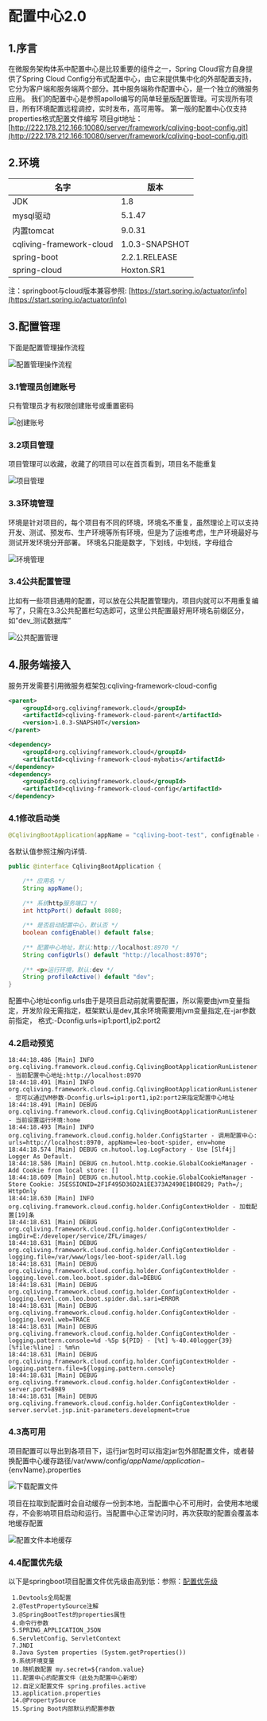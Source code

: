 # 配置中心2.0
## 1.序言
在微服务架构体系中配置中心是比较重要的组件之一，Spring Cloud官方自身提供了Spring Cloud Config分布式配置中心，由它来提供集中化的外部配置支持，它分为客户端和服务端两个部分。其中服务端称作配置中心，是一个独立的微服务应用。
我们的配置中心是参照apollo编写的简单轻量版配置管理。可实现所有项目，所有环境配置远程调控，实时发布，高可用等。
第一版的配置中心仅支持properties格式配置文件编写
项目git地址：[http://222.178.212.166:10080/server/framework/cqliving-boot-config.git](http://222.178.212.166:10080/server/framework/cqliving-boot-config.git)
## 2.环境

| **名字**           | **版本** |
| ------------------------ | -------------- |
| JDK                      | 1.8            |
| mysql驱动                | 5.1.47         |
| 内置tomcat               | 9.0.31         |
| cqliving-framework-cloud | 1.0.3-SNAPSHOT |
| spring-boot              | 2.2.1.RELEASE  |
| spring-cloud             | Hoxton.SR1     |

注：springboot与cloud版本兼容参照: [https://start.spring.io/actuator/info](https://start.spring.io/actuator/info)


## 3.配置管理
下面是配置管理操作流程

![配置管理操作流程](md/1.png)

### 3.1管理员创建账号
只有管理员才有权限创建账号或重置密码

![创建账号](md/2.png)

### 3.2项目管理
项目管理可以收藏，收藏了的项目可以在首页看到，项目名不能重复

![项目管理](md/3.png)

### 3.3环境管理
环境是针对项目的，每个项目有不同的环境，环境名不重复，虽然理论上可以支持开发、测试、预发布、生产环境等所有环境，但是为了运维考虑，生产环境最好与测试开发环境分开部署。
环境名只能是数字，下划线，中划线，字母组合

![环境管理](md/4.png)

### 3.4公共配置管理
比如有一些项目通用的配置，可以放在公共配置管理内，项目内就可以不用重复编写了，只需在3.3公共配置栏勾选即可，这里公共配置最好用环境名前缀区分，如”dev_测试数据库”

![公共配置管理](md/5.png)

## 4.服务端接入
服务开发需要引用微服务框架包:cqliving-framework-cloud-config

```xml
<parent>
    <groupId>org.cqlivingframework.cloud</groupId>
    <artifactId>cqliving-framework-cloud-parent</artifactId>
    <version>1.0.3-SNAPSHOT</version>
</parent>

<dependency>
    <groupId>org.cqlivingframework.cloud</groupId>
    <artifactId>cqliving-framework-cloud-mybatis</artifactId>
</dependency>
<dependency>
    <groupId>org.cqlivingframework.cloud</groupId>
    <artifactId>cqliving-framework-cloud-config</artifactId>
</dependency>
```

### 4.1修改启动类

```java
@CqlivingBootApplication(appName = "cqliving-boot-test", configEnable = true, httpPort = 8081, profileActive = "test")
```
各默认值参照注解内详情.

```java
public @interface CqlivingBootApplication {

    /** 应用名 */
    String appName();
    
    /** 系统http服务端口 */
    int httpPort() default 8080;
    
    /** 是否启动配置中心，默认否 */
    boolean configEnable() default false;
    
    /** 配置中心地址，默认:http://localhost:8970 */
    String configUrls() default "http://localhost:8970";
    
    /** <p>运行环境，默认:dev */
    String profileActive() default "dev";
}
```

配置中心地址config.urls由于是项目启动前就需要配置，所以需要由jvm变量指定，开发阶段无需指定，框架默认是dev,其余环境需要用jvm变量指定,在-jar参数前指定，
格式:-Dconfig.urls=ip1:port1,ip2:port2


### 4.2启动预览

```
18:44:18.486 [Main] INFO org.cqliving.framework.cloud.config.CqlivingBootApplicationRunListener - 当前配置中心地址:http://localhost:8970
18:44:18.491 [Main] INFO org.cqliving.framework.cloud.config.CqlivingBootApplicationRunListener - 您可以通过VM参数-Dconfig.urls=ip1:port1,ip2:port2来指定配置中心地址
18:44:18.491 [Main] DEBUG org.cqliving.framework.cloud.config.CqlivingBootApplicationRunListener - 当前设置运行环境:home
18:44:18.493 [Main] INFO org.cqliving.framework.cloud.config.holder.ConfigStarter - 调用配置中心: urls=http://localhost:8970, appName=leo-boot-spider, env=home
18:44:18.574 [Main] DEBUG cn.hutool.log.LogFactory - Use [Slf4j] Logger As Default.
18:44:18.586 [Main] DEBUG cn.hutool.http.cookie.GlobalCookieManager - Add Cookie from local store: []
18:44:18.609 [Main] DEBUG cn.hutool.http.cookie.GlobalCookieManager - Store Cookie: JSESSIONID=2F1F495D36D2A1EE373A2490E1B0D829; Path=/; HttpOnly
18:44:18.630 [Main] INFO org.cqliving.framework.cloud.config.holder.ConfigContextHolder - 加载配置[19]条
18:44:18.631 [Main] DEBUG org.cqliving.framework.cloud.config.holder.ConfigContextHolder - imgDir=E:/developer/service/ZFL/images/
18:44:18.631 [Main] DEBUG org.cqliving.framework.cloud.config.holder.ConfigContextHolder - logging.file=/var/www/logs/leo-boot-spider/all.log
18:44:18.631 [Main] DEBUG org.cqliving.framework.cloud.config.holder.ConfigContextHolder - logging.level.com.leo.boot.spider.dal=DEBUG
18:44:18.631 [Main] DEBUG org.cqliving.framework.cloud.config.holder.ConfigContextHolder - logging.level.com.leo.boot.spider.dal.sari=ERROR
18:44:18.631 [Main] DEBUG org.cqliving.framework.cloud.config.holder.ConfigContextHolder - logging.level.web=TRACE
18:44:18.631 [Main] DEBUG org.cqliving.framework.cloud.config.holder.ConfigContextHolder - logging.pattern.console=%d -%5p ${PID} - [%t] %-40.40logger{39}[%file:%line] : %m%n
18:44:18.631 [Main] DEBUG org.cqliving.framework.cloud.config.holder.ConfigContextHolder - logging.pattern.file=${logging.pattern.console}
18:44:18.631 [Main] DEBUG org.cqliving.framework.cloud.config.holder.ConfigContextHolder - server.port=8989
18:44:18.631 [Main] DEBUG org.cqliving.framework.cloud.config.holder.ConfigContextHolder - server.servlet.jsp.init-parameters.development=true
```
### 4.3高可用
项目配置可以导出到各项目下，运行jar包时可以指定jar包外部配置文件，或者替换配置中心缓存路径/var/www/config/${appName}/application-${envName}.properties

![下载配置文件](md/6.png)

项目在拉取到配置时会自动缓存一份到本地，当配置中心不可用时，会使用本地缓存，不会影响项目启动和运行。当配置中心正常访问时，再次获取的配置会覆盖本地缓存配置

![配置文件本地缓存](md/7.png)
### 4.4配置优先级
 以下是springboot项目配置文件优先级由高到低：参照：[配置优先级](https://www.jianshu.com/p/3fc6a78eed31)
 
```
 1.Devtools全局配置
 2.@TestPropertySource注解
 3.@SpringBootTest的properties属性
 4.命令行参数
 5.SPRING_APPLICATION_JSON
 6.ServletConfig、ServletContext
 7.JNDI
 8.Java System properties (System.getProperties())
 9.系统环境变量
 10.随机数配置 my.secret=${random.value}
 11.配置中心的配置文件（此处为配置中心新增）
 12.自定义配置文件 spring.profiles.active
 13.application.properties
 14.@PropertySource
 15.Spring Boot内部默认的配置参数
``` 
